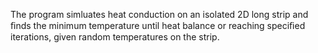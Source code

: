  The program simluates heat conduction on an isolated 2D long strip and ﬁnds the minimum temperature until heat balance or reaching speciﬁed iterations, given random temperatures on the strip.
